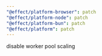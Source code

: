```yaml
---
"@effect/platform-browser": patch
"@effect/platform-node": patch
"@effect/platform-bun": patch
"@effect/platform": patch
---
```


disable worker pool scaling
